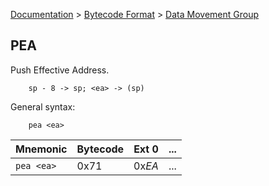 [Documentation](../../README.md) > [Bytecode Format](../README.md) > [Data Movement Group](../InstructionsDataMovel.md)

## PEA

Push Effective Address.

        sp - 8 -> sp; <ea> -> (sp)

General syntax:

        pea <ea>

| Mnemonic | Bytecode | Ext 0 | ... |
| - | - | - | - |
| `pea <ea>`| 0x71 | 0x*EA* | ...|
